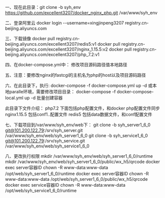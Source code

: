 一、现在此目录：git clone -b syh_env https://github.com/excellent3207/docker_nginx_php.git /var/www/syh_env

二、登录阿里云
docker login --username=xingjinpeng3207 registry.cn-beijing.aliyuncs.com

三、下载镜像
docker pull registry.cn-beijing.aliyuncs.com/excellent3207/redis5:v1
docker pull registry.cn-beijing.aliyuncs.com/excellent3207/nginx_1.15.5:v2
docker pull registry.cn-beijing.aliyuncs.com/excellent3207/php_7.2:v1

四、在docker-compose.yml中：
修改项目源码路径值本地路径

五、注意：要修改nginx的fastcgi的主机名为php的host以及项目源码路径

六、在此目录下，执行:
docker-compose -f docker-compose.yml up -d
或本地paralle环境，需要修改项目目录：
docker-compose -f docker-compose-local.yml up -d
批量创建容器

此目录下文件介绍：
php7.2 下面包括php配置文件，和docker php配置文件同步
nginx1.15.5 包括conf1..配置文件
redis5 包括data数据文件，和conf配置文件

七、下载项目到/var/www/syh_env/web下：
git clone -b syh_server1_6_0 git@101.200.122.79:/srv/syh_server.git /var/www/syh_env/web/syh_server1_6_0
git clone -b syh_service1_6_0 git@101.200.122.79:/srv/syh_service.git /var/www/syh_env/web/syh_service1_6_0

八、更改执行权限
mkdir /var/www/syh_env/web/syh_server1_6_0/runtime
mkdir /var/www/syh_env/web/syh_server1_6_0/public/wx_h5/qrcode
docker exec server容器ID chown -R www-data:www-data /opt/web/syh_server1_6_0/runtime
docker exec server容器ID chown -R www-data:www-data /opt/web/syh_server1_6_0/public/wx_h5/qrcode
docker exec service容器ID chown -R www-data:www-data /opt/web/syh_service1_6_0/runtime
